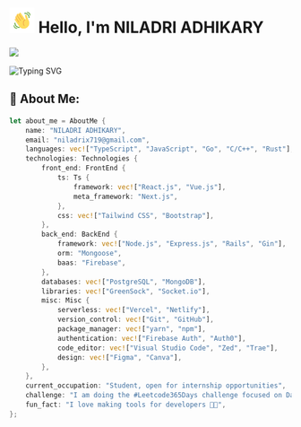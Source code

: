 # <img src="images/wave.gif" alt="Hi" height="45" width="45"/> Hello, I'm NILADRI ADHIKARY

[![](https://img.shields.io/twitter/follow/niladrix719?logo=twitter&style=for-the-badge&color=3382ed&labelColor=0f172a)](https://twitter.com/niladrix719)

![Typing SVG](https://readme-typing-svg.herokuapp.com?font=Fira+Code&pause=1000&random=false&width=435&lines=Software+Developer;Open-Source+Contributor;B.Tech+Computer+Science+Student;2%2B+Years+of+Coding+Experience)

## 💫 About Me:

```rust
let about_me = AboutMe {
    name: "NILADRI ADHIKARY",
    email: "niladrix719@gmail.com",
    languages: vec!["TypeScript", "JavaScript", "Go", "C/C++", "Rust"],
    technologies: Technologies {
        front_end: FrontEnd {
            ts: Ts {
                framework: vec!["React.js", "Vue.js"],
                meta_framework: "Next.js",
            },
            css: vec!["Tailwind CSS", "Bootstrap"],
        },
        back_end: BackEnd {
            framework: vec!["Node.js", "Express.js", "Rails", "Gin"],
            orm: "Mongoose",
            baas: "Firebase",
        },
        databases: vec!["PostgreSQL", "MongoDB"],
        libraries: vec!["GreenSock", "Socket.io"],
        misc: Misc {
            serverless: vec!["Vercel", "Netlify"],
            version_control: vec!["Git", "GitHub"],
            package_manager: vec!["yarn", "npm"],
            authentication: vec!["Firebase Auth", "Auth0"],
            code_editor: vec!["Visual Studio Code", "Zed", "Trae"],
            design: vec!["Figma", "Canva"],
        },
    },
    current_occupation: "Student, open for internship opportunities",
    challenge: "I am doing the #Leetcode365Days challenge focused on Data Structures and Algorithms",
    fun_fact: "I love making tools for developers 🤖🔧",
};
```
